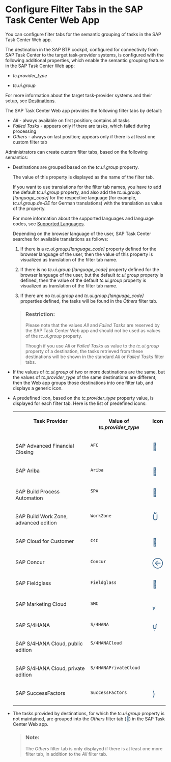 <!-- loio53157da9e7ed498ea6b30298bf7d5213 -->

<link rel="stylesheet" type="text/css" href="../css/sap-icons.css"/>

# Configure Filter Tabs in the SAP Task Center Web App

You can configure filter tabs for the semantic grouping of tasks in the SAP Task Center Web app.

The destination in the SAP BTP cockpit, configured for connectivity from SAP Task Center to the target task-provider systems, is configured with the following additional properties, which enable the semantic grouping feature in the SAP Task Center Web app:

-   *tc.provider\_type*

-   *tc.ui.group*


For more information about the target task-provider systems and their setup, see [Destinations](destinations-3470733.md).

The SAP Task Center Web app provides the following filter tabs by default:

-   *All* - always available on first position; contains all tasks
-   *Failed Tasks* - appears only if there are tasks, which failed during processing
-   *Others* - always on last position; appears only if there is at least one custom filter tab

Administrators can create custom filter tabs, based on the following semantics:

-   Destinations are grouped based on the *tc.ui.group* property.

    The value of this property is displayed as the name of the filter tab.

    If you want to use translations for the filter tab names, you have to add the default *tc.ui.group* property, and also add the *tc.ui.group.\[language\_code\]* for the respective language \(for example, *tc.ui.group.de-DE* for German translations\) with the translation as value of the property.

    For more information about the supported languages and language codes, see [Supported Languages](../10-what-is/supported-languages-c66c693.md).

    Depending on the browser language of the user, SAP Task Center searches for available translations as follows:

    1.  If there is a *tc.ui.group.\[language\_code\]* property defined for the browser language of the user, then the value of this property is visualized as translation of the filter tab name.

    2.  If there is no *tc.ui.group.\[language\_code\]* property defined for the browser language of the user, but the default *tc.ui.group* property is defined, then the value of the default *tc.ui.group* property is visualized as translation of the filter tab name.

    3.  If there are no *tc.ui.group* and *tc.ui.group.\[language\_code\]* properties defined, the tasks will be found in the *Others* filter tab.


    > ### Restriction:  
    > Please note that the values *All* and *Failed Tasks* are reserved by the SAP Task Center Web app and should not be used as values of the *tc.ui.group* property.
    > 
    > Though if you use *All* or *Failed Tasks* as value to the *tc.ui.group* property of a destination, the tasks retrieved from these destinations will be shown in the standard *All* or *Failed Tasks* filter tabs.

-   If the values of *tc.ui.group* of two or more destinations are the same, but the values of *tc.provider\_type* of the same destinations are different, then the Web app groups those destinations into one filter tab, and displays a generic icon.

-   A predefined icon, based on the *tc.provider\_type* property value, is displayed for each filter tab. Here is the list of predefined icons:


    <table>
    <tr>
    <th valign="top">

    Task Provider
    
    </th>
    <th valign="top">

    Value of *tc.provider\_type*
    
    </th>
    <th valign="top">

    Icon
    
    </th>
    </tr>
    <tr>
    <td valign="top">
    
    SAP Advanced Financial Closing
    
    </td>
    <td valign="top">
    
    `AFC`
    
    </td>
    <td valign="top">
    
    <span style="font-size:24px;line-height: 28px;"><span style="color:#346187;"><span class="SAP-icons-V5"></span></span></span>
    
    </td>
    </tr>
    <tr>
    <td valign="top">
    
    SAP Ariba
    
    </td>
    <td valign="top">
    
    `Ariba`
    
    </td>
    <td valign="top">
    
    <span style="font-size:24px;line-height: 28px;"><span style="color:#346187;"><span class="SAP-icons-V5"></span></span></span>
    
    </td>
    </tr>
    <tr>
    <td valign="top">
    
    SAP Build Process Automation
    
    </td>
    <td valign="top">
    
    `SPA`
    
    </td>
    <td valign="top">
    
    <span style="font-size:24px;line-height: 28px;"><span style="color:#346187;"><span class="SAP-icons-V5"></span></span></span>
    
    </td>
    </tr>
    <tr>
    <td valign="top">
    
    SAP Build Work Zone, advanced edition
    
    </td>
    <td valign="top">
    
    `WorkZone`
    
    </td>
    <td valign="top">
    
    <span style="font-size:24px;line-height: 28px;"><span style="color:#346187;"><span class="SAP-icons-V5"></span></span></span>
    
    </td>
    </tr>
    <tr>
    <td valign="top">
    
    SAP Cloud for Customer
    
    </td>
    <td valign="top">
    
    `C4C`
    
    </td>
    <td valign="top">
    
    <span style="font-size:24px;line-height: 28px;"><span style="color:#346187;"><span class="SAP-icons-V5"></span></span></span>
    
    </td>
    </tr>
    <tr>
    <td valign="top">
    
    SAP Concur
    
    </td>
    <td valign="top">
    
    `Concur`
    
    </td>
    <td valign="top">
    
    <span style="font-size:24px;line-height: 28px;"><span style="color:#346187;"><span class="SAP-icons-V5"></span></span></span>
    
    </td>
    </tr>
    <tr>
    <td valign="top">
    
    SAP Fieldglass
    
    </td>
    <td valign="top">
    
    `Fieldglass`
    
    </td>
    <td valign="top">
    
    <span style="font-size:24px;line-height: 28px;"><span style="color:#346187;"><span class="SAP-icons-V5"></span></span></span>
    
    </td>
    </tr>
    <tr>
    <td valign="top">
    
    SAP Marketing Cloud
    
    </td>
    <td valign="top">
    
    `SMC`
    
    </td>
    <td valign="top">
    
    <span style="font-size:24px;line-height: 28px;"><span style="color:#346187;"><span class="SAP-icons-V5"></span></span></span>
    
    </td>
    </tr>
    <tr>
    <td valign="top">
    
    SAP S/4HANA
    
    </td>
    <td valign="top">
    
    `S/4HANA`
    
    </td>
    <td valign="top" rowspan="3">
    
    <span style="font-size:24px;line-height: 28px;"><span style="color:#346187;"><span class="SAP-icons-V5"></span></span></span>
    
    </td>
    </tr>
    <tr>
    <td valign="top">
    
    SAP S/4HANA Cloud, public edition
    
    </td>
    <td valign="top">
    
    `S/4HANACloud`
    
    </td>
    </tr>
    <tr>
    <td valign="top">
    
    SAP S/4HANA Cloud, private edition
    
    </td>
    <td valign="top">
    
    `S/4HANAPrivateCloud`
    
    </td>
    </tr>
    <tr>
    <td valign="top">
    
    SAP SuccessFactors
    
    </td>
    <td valign="top">
    
    `SuccessFactors`
    
    </td>
    <td valign="top">
    
    <span style="font-size:24px;line-height: 28px;"><span style="color:#346187;"><span class="SAP-icons-V5"></span></span></span>
    
    </td>
    </tr>
    </table>
    
-   The tasks provided by destinations, for which the *tc.ui.group* property is not maintained, are grouped into the *Others* filter tab \(<span style="color:#346187;"><span class="SAP-icons-V5"></span></span>\) in the SAP Task Center Web app.

    > ### Note:  
    > The *Others* filter tab is only displayed if there is at least one more filter tab, in addition to the *All* filter tab.


